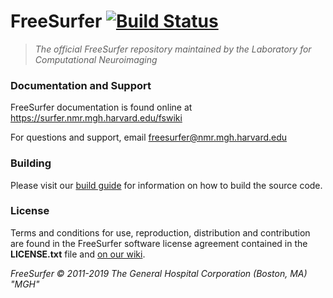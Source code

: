 # FreeSurfer [![Build Status](https://travis-ci.org/freesurfer/freesurfer.svg?branch=dev)](https://travis-ci.org/freesurfer/freesurfer)

>*The official FreeSurfer repository maintained by the Laboratory for Computational Neuroimaging*

### Documentation and Support

FreeSurfer documentation is found online at https://surfer.nmr.mgh.harvard.edu/fswiki

For questions and support, email freesurfer@nmr.mgh.harvard.edu

### Building

Please visit our [build guide](https://surfer.nmr.mgh.harvard.edu/fswiki/BuildGuide) for information on how to build the source code.

### License

Terms and conditions for use, reproduction, distribution and contribution are found in the FreeSurfer software license agreement contained in the **LICENSE.txt** file and [on our wiki](https://surfer.nmr.mgh.harvard.edu/fswiki/FreeSurferSoftwareLicense).

*FreeSurfer © 2011-2019 The General Hospital Corporation (Boston, MA) "MGH"*
